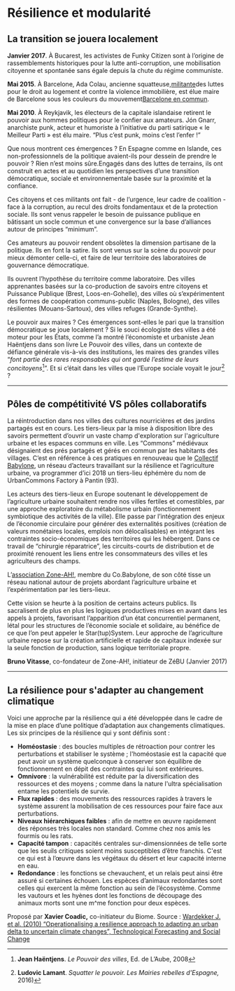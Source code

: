 # Résilience et modularité

## La transition se jouera localement

**Janvier 2017**. À Bucarest, les activistes de Funky Citizen sont à l’origine de rassemblements historiques pour la lutte anti-corruption, une mobilisation citoyenne et spontanée sans égale depuis la chute du régime communiste.

**Mai 2015**. À Barcelone, Ada Colau, ancienne squatteuse,[militante](https://fr.wikipedia.org/wiki/Militantisme)des luttes pour le droit au logement et contre la violence immobilière, est élue maire de Barcelone sous les couleurs du mouvement[Barcelone en commun](https://fr.wikipedia.org/wiki/Barcelone_en_commun).

**Mai 2010**. À Reykjavik, les électeurs de la capitale islandaise retirent le pouvoir aux hommes politiques pour le confier aux amateurs. Jón Gnarr, anarchiste punk, acteur et humoriste à l’initiative du parti satirique « le Meilleur Parti » est élu maire. “Plus c’est punk, moins c’est l’enfer !”

Que nous montrent ces émergences ? En Espagne comme en Islande, ces non-professionnels de la politique avaient-ils pour dessein de prendre le pouvoir ? Rien n’est moins sûre.Engagés dans des luttes de terrains, ils ont construit en actes et au quotidien les perspectives d’une transition démocratique, sociale et environnementale basée sur la proximité et la confiance.

Ces citoyens et ces militants ont fait - de l’urgence, leur cadre de coalition - face à la corruption, au recul des droits fondamentaux et de la protection sociale. Ils sont venus rappeler le besoin de puissance publique en bâtissant un socle commun et une convergence sur la base d’alliances autour de principes “minimum”.

Ces amateurs au pouvoir rendent obsolètes la dimension partisane de la politique. Ils en font la satire. Ils sont venus sur la scène du pouvoir pour mieux démonter celle-ci, et faire de leur territoire des laboratoires de gouvernance démocratique.

Ils ouvrent l’hypothèse du territoire comme laboratoire. Des villes apprenantes basées sur la co-production de savoirs entre citoyens et Puissance Publique \(Brest, Loos-en-Gohelle\), des villes où s’expérimentent des formes de coopération communs-public \(Naples, Bologne\), des villes résilientes \(Mouans-Sartoux\), des villes refuges \(Grande-Synthe\).

Le pouvoir aux maires ? Ces émergences sont-elles le pari que la transition démocratique se joue localement ? Si le souci écologiste des villes a été moteur pour les États, comme l’a montré l’économiste et urbaniste Jean Haëntjens dans son livre Le Pouvoir des villes, dans un contexte de défiance générale vis-à-vis des institutions, les maires des grandes villes “_font partie des rares responsables qui ont gardé l’estime de leurs concitoyens_[^1]”. Et si c’était dans les villes que l’Europe sociale voyait le jour[^2] ?

---

## **Pôles de compétitivité VS pôles collaboratifs**

La réintroduction dans nos villes des cultures nourricières et des jardins partagés est en cours. Les tiers-lieux par la mise à disposition libre des savoirs permettent d’ouvrir un vaste champ d'exploration sur l'agriculture urbaine et les espaces communs en ville. Les “Commons” médiévaux désignaient des prés partagés et gérés en commun par les habitants des villages. C’est en référence à ces pratiques en renouveau que le [Collectif Babylone](https://villeresiliente.org/babylone/), un réseau d’acteurs travaillant sur la résilience et l’agriculture urbaine, va programmer d’ici 2018 un tiers-lieu éphémère du nom de UrbanCommons Factory à Pantin \(93\).

Les acteurs des tiers-lieux en Europe soutenant le développement de l’agriculture urbaine souhaitent rendre nos villes fertiles et comestibles, par une approche exploratoire du métabolisme urbain \(fonctionnement symbiotique des activités de la ville\). Elle passe par l’intégration des enjeux de l’économie circulaire pour générer des externalités positives \(création de valeurs monétaires locales, emplois non délocalisables\) en intégrant les contraintes socio-économiques des territoires qui les hébergent. Dans ce travail de “chirurgie réparatrice”, les circuits-courts de distribution et de proximité renouent les liens entre les consommateurs des villes et les agriculteurs des champs.

L’[association Zone-AH!](http://www.zone-ah.org), membre du Co.Babylone, de son côté tisse un réseau national autour de projets abordant l’agriculture urbaine et l’expérimentation par les tiers-lieux.

Cette vision se heurte à la position de certains acteurs publics. Ils sacralisent de plus en plus les logiques productives mises en avant dans les appels à projets, favorisant l’apparition d’un état concurrentiel permanent, létal pour les structures de l’économie sociale et solidaire, au bénéfice de ce que l’on peut appeler le Star\(tup\)System. Leur approche de l’agriculture urbaine repose sur la création artificielle et rapide de capitaux indexée sur la seule fonction de production, sans logique territoriale propre.

**Bruno Vitasse**, co-fondateur de Zone-AH!, initiateur de ZéBU \(Janvier 2017\)

---

## La résilience pour s'adapter au changement climatique

Voici une approche par la résilience qui a été développée dans le cadre de la mise en place d’une politique d’adaptation aux changements climatiques. Les six principes de la résilience qui y sont définis sont :

* **Homéostasie** : des boucles multiples de rétroaction pour contrer les perturbations et stabiliser le système ; l'homéostasie est la capacité que peut avoir un système quelconque à conserver son équilibre de fonctionnement en dépit des contraintes qui lui sont extérieures.
* **Omnivore** : la vulnérabilité est réduite par la diversification des ressources et des moyens ; comme dans la nature l'ultra spécialisation entame les potentiels de survie.
* **Flux rapides** : des mouvements des ressources rapides à travers le système assurent la mobilisation de ces ressources pour faire face aux perturbations.
* **Niveaux hiérarchiques faibles** : afin de mettre en œuvre rapidement des réponses très locales non standard. Comme chez nos amis les fourmis ou les rats.
* **Capacité tampon** : capacités centrales sur-dimensionnées de telle sorte que les seuils critiques soient moins susceptibles d’être franchis. C'est ce qui est à l’œuvre dans les végétaux du désert et leur capacité interne en eau.
* **Redondance** : les fonctions se chevauchent, et un relais peut ainsi être assuré si certaines échouen. Les espèces d’animaux redondantes sont celles qui exercent la même fonction au sein de l’écosystème. Comme les vautours et les hyènes dont les fonctions de découpage des animaux morts sont une m^me fonction pour deux espèces.

Proposé par **Xavier Coadic,** co-initiateur du Biome. Source : [Wardekker J. et al. \(2010\) “Operationalising a resilience approach to adapting an urban delta to uncertain climate changes”, Technological Forecasting and Social Change](http://www.nusap.net/downloads/Wardekker_ea_2010_TFS.pdf)

[^1]: **Jean Haëntjens**. _Le Pouvoir des villes_, Ed. de L’Aube, 2008

[^2]: **Ludovic Lamant**. _Squatter le pouvoir. Les Mairies rebelles d’Espagne,_ 2016\)

